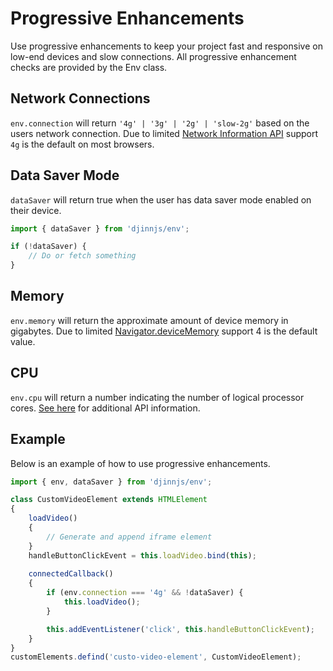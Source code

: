 # Progressive Enhancements

Use progressive enhancements to keep your project fast and responsive on low-end devices and slow connections. All progressive enhancement checks are provided by the Env class.

## Network Connections

`env.connection` will return `'4g' | '3g' | '2g' | 'slow-2g'` based on the users network connection. Due to limited [Network Information API](https://developer.mozilla.org/en-US/docs/Web/API/Network_Information_API) support `4g` is the default on most browsers.

## Data Saver Mode

`dataSaver` will return true when the user has data saver mode enabled on their device.

```javascript
import { dataSaver } from 'djinnjs/env';

if (!dataSaver) {
	// Do or fetch something
}
```

## Memory

`env.memory` will return the approximate amount of device memory in gigabytes. Due to limited [Navigator.deviceMemory](https://developer.mozilla.org/en-US/docs/Web/API/Navigator/deviceMemory) support 4 is the default value.

## CPU

`env.cpu` will return a number indicating the number of logical processor cores. [See here](https://developer.mozilla.org/en-US/docs/Web/API/NavigatorConcurrentHardware/hardwareConcurrency) for additional API information.

## Example

Below is an example of how to use progressive enhancements.

```javascript
import { env, dataSaver } from 'djinnjs/env';

class CustomVideoElement extends HTMLElement
{
    loadVideo()
    {
        // Generate and append iframe element
    }
    handleButtonClickEvent = this.loadVideo.bind(this);
        
    connectedCallback()
    {
        if (env.connection === '4g' && !dataSaver) {
			this.loadVideo();
		}

		this.addEventListener('click', this.handleButtonClickEvent);
    }
}
customElements.defind('custo-video-element', CustomVideoElement);
```